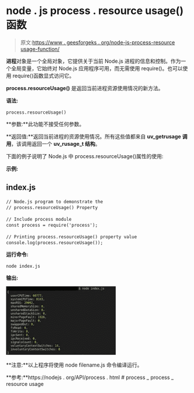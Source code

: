 # node . js process . resource usage()函数

> 原文:[https://www . geesforgeks . org/node-js-process-resource usage-function/](https://www.geeksforgeeks.org/node-js-process-resourceusage-function/)

**进程**对象是一个全局对象，它提供关于当前 Node.js 进程的信息和控制。作为一个全局变量，它始终对 Node.js 应用程序可用，而无需使用 require()。也可以使用 require()函数显式访问它。

**process.resourceUsage()** 是返回当前进程资源使用情况的新方法。

**语法:**

```
process.resourceUsage()
```

**参数:**此功能不接受任何参数。

**返回值:**返回当前进程的资源使用情况。所有这些值都来自 **uv_getrusage 调用**，该调用返回一个 **uv_rusage_t 结构**。

下面的例子说明了 Node.js 中 process.resourceUsage()属性的使用:

**示例:**

## index.js

```
// Node.js program to demonstrate the  
// process.resourceUsage() Property  

// Include process module  
const process = require('process');  

// Printing process.resourceUsage() property value  
console.log(process.resourceUsage());
```

**运行命令:**

```
node index.js
```

**输出:**

![](img/3566d81bc0915dfcf3ad9448dd585ecf.png)

**注意:**以上程序将使用 node filename.js 命令编译运行。

**参考:**https://nodejs . org/API/process . html # process _ process _ resource usage